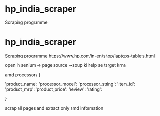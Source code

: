 # hp_india_scraper
Scraping programme

# hp_india_scraper
Scraping programme
https://www.hp.com/in-en/shop/laptops-tablets.html

open in senium -> page source ->soup ki help se target krna


amd processors
{

'product_name':
'processor_model':
'processor_string':
'item_id':
'product_mrp':
'product_price':
'review':
'rating':

}

scrap all pages and extract only amd information